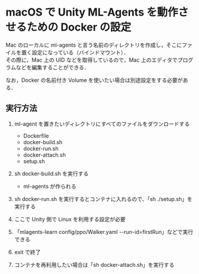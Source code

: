 # macOS で Unity ML-Agents を動作させるための Docker の設定

Mac のローカルに ml-agents と言う名前のディレクトリを作成し，そこにファイルを置く設定になっている（バインドマウント）．  
その際に，Mac 上の UID などを取得しているので，Mac 上のエディタでプログラムなどを編集することができる．  

なお，Docker の名前付き Volume を使いたい場合は別途設定をする必要がある．  

## 実行方法
1. ml-agent を置きたいディレクトリにすべてのファイルをダウンロードする
   * Dockerfile
   * docker-build.sh
   * docker-run.sh
   * docker-attach.sh
   * setup.sh

2. sh docker-build.sh を実行する
   * ml-agents が作られる
3. sh docker-run.sh を実行するとコンテナに入れるので、「sh ./setup.sh」を実行する
4. ここで Unity 側で Linux を利用する設定が必要
5. 「mlagents-learn config/ppo/Walker.yaml --run-id=firstRun」などで実行できる
6. exit で終了
7. コンテナを再利用したい場合は「sh docker-attach.sh」を実行する
